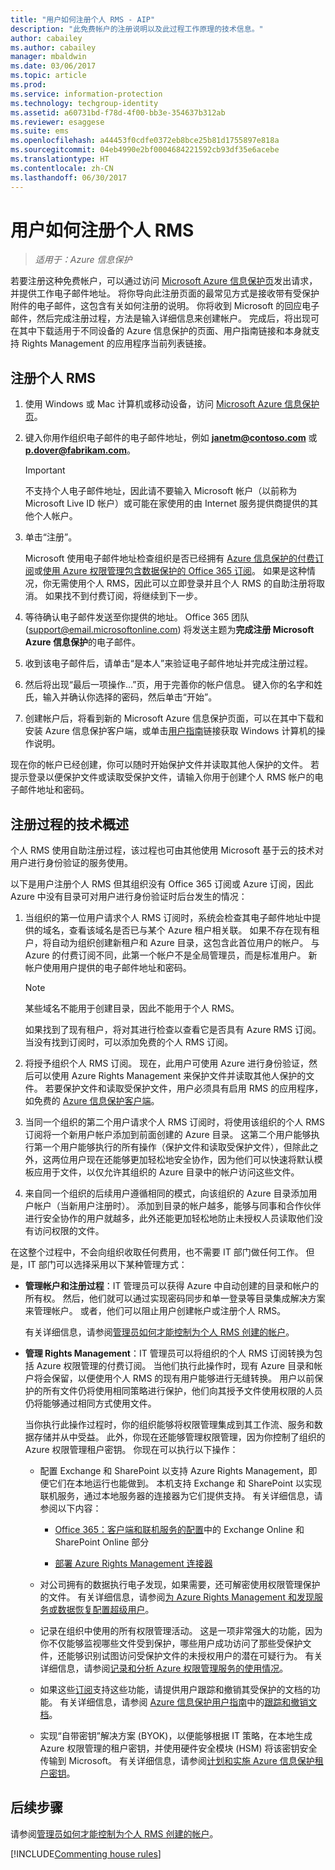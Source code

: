 ```yaml
---
title: "用户如何注册个人 RMS - AIP"
description: "此免费帐户的注册说明以及此过程工作原理的技术信息。"
author: cabailey
ms.author: cabailey
manager: mbaldwin
ms.date: 03/06/2017
ms.topic: article
ms.prod: 
ms.service: information-protection
ms.technology: techgroup-identity
ms.assetid: a60731bd-f78d-4f00-bb3e-354637b312ab
ms.reviewer: esaggese
ms.suite: ems
ms.openlocfilehash: a44453f0cdfe0372eb8bce25b81d1755897e818a
ms.sourcegitcommit: 04eb4990e2bf0004684221592cb93df35e6acebe
ms.translationtype: HT
ms.contentlocale: zh-CN
ms.lasthandoff: 06/30/2017
---
```

# <a name="how-users-sign-up-for-rms-for-individuals"></a>用户如何注册个人 RMS

>*适用于：Azure 信息保护*

若要注册这种免费帐户，可以通过访问 [Microsoft Azure 信息保护页](https://portal.office.com/signup?sku=rms&ru=https%3A%2F%2Fportal.azurerms.com%2F%23%2Fdownload)发出请求，并提供工作电子邮件地址。 将你导向此注册页面的最常见方式是接收带有受保护附件的电子邮件，这包含有关如何注册的说明。 你将收到 Microsoft 的回应电子邮件，然后完成注册过程，方法是输入详细信息来创建帐户。 完成后，将出现可在其中下载适用于不同设备的 Azure 信息保护的页面、用户指南链接和本身就支持 Rights Management 的应用程序当前列表链接。 

## <a name="to-sign-up-for-rms-for-individuals"></a>注册个人 RMS

1.  使用 Windows 或 Mac 计算机或移动设备，访问 [Microsoft Azure 信息保护页](https://portal.office.com/signup?sku=rms&ru=https%3A%2F%2Fportal.azurerms.com%2F%23%2Fdownload)。

2.  键入你用作组织电子邮件的电子邮件地址，例如 **janetm@contoso.com** 或 **p.dover@fabrikam.com**。

    > [!IMPORTANT]
    > 不支持个人电子邮件地址，因此请不要输入 Microsoft 帐户（以前称为 Microsoft Live ID 帐户）或可能在家使用的由 Internet 服务提供商提供的其他个人帐户。

3.  单击“注册”。

    Microsoft 使用电子邮件地址检查组织是否已经拥有 [Azure 信息保护的付费订阅](https://www.microsoft.com/cloud-platform/azure-information-protection-pricing)或[使用 Azure 权限管理包含数据保护的 Office 365 订阅](http://download.microsoft.com/download/E/C/F/ECF42E71-4EC0-48FF-AA00-577AC14D5B5C/Azure_Information_Protection_licensing_datasheet_EN-US.pdf)。 如果是这种情况，你无需使用个人 RMS，因此可以立即登录并且个人 RMS 的自助注册将取消。 如果找不到付费订阅，将继续到下一步。

4.  等待确认电子邮件发送至你提供的地址。 Office 365 团队 (support@email.microsoftonline.com) 将发送主题为**完成注册 Microsoft Azure 信息保护**的电子邮件。

5.  收到该电子邮件后，请单击“是本人”来验证电子邮件地址并完成注册过程。

6.  然后将出现“最后一项操作...”页，用于完善你的帐户信息。 键入你的名字和姓氏，输入并确认你选择的密码，然后单击“开始”。

7. 创建帐户后，将看到新的 Microsoft Azure 信息保护页面，可以在其中下载和安装 Azure 信息保护客户端，或单击[用户指南](../rms-client/client-user-guide.md)链接获取 Windows 计算机的操作说明。

现在你的帐户已经创建，你可以随时开始保护文件并读取其他人保护的文件。 若提示登录以便保护文件或读取受保护文件，请输入你用于创建个人 RMS 帐户的电子邮件地址和密码。

## <a name="technical-overview-of-the-sign-up-process"></a>注册过程的技术概述
个人 RMS 使用自助注册过程，该过程也可由其他使用 Microsoft 基于云的技术对用户进行身份验证的服务使用。

以下是用户注册个人 RMS 但其组织没有 Office 365 订阅或 Azure 订阅，因此 Azure 中没有目录可对用户进行身份验证时后台发生的情况：

1.  当组织的第一位用户请求个人 RMS 订阅时，系统会检查其电子邮件地址中提供的域名，查看该域名是否已与某个 Azure 租户相关联。 如果不存在现有租户，将自动为组织创建新租户和 Azure 目录，这包含此首位用户的帐户。 与 Azure 的付费订阅不同，此第一个帐户不是全局管理员，而是标准用户。 新帐户使用用户提供的电子邮件地址和密码。

    > [!NOTE]
    > 某些域名不能用于创建目录，因此不能用于个人 RMS。

    如果找到了现有租户，将对其进行检查以查看它是否具有 Azure RMS 订阅。 当没有找到订阅时，可以添加免费的个人 RMS 订阅。

2.  将授予组织个人 RMS 订阅。 现在，此用户可使用 Azure 进行身份验证，然后可以使用 Azure Rights Management 来保护文件并读取其他人保护的文件。 若要保护文件和读取受保护文件，用户必须具有启用 RMS 的应用程序，如免费的 [Azure 信息保护客户端](../rms-client/aip-client.md)。

3.  当同一个组织的第二个用户请求个人 RMS 订阅时，将使用该组织的个人 RMS 订阅将一个新用户帐户添加到前面创建的 Azure 目录。 这第二个用户能够执行第一个用户能够执行的所有操作（保护文件和读取受保护文件），但除此之外，这两位用户现在还能够更加轻松地安全协作，因为他们可以快速将默认模板应用于文件，以仅允许其组织的 Azure 目录中的帐户访问这些文件。

4.  来自同一个组织的后续用户遵循相同的模式，向该组织的 Azure 目录添加用户帐户（当新用户注册时）。 添加到目录的帐户越多，能够与同事和合作伙伴进行安全协作的用户就越多，此外还能更加轻松地防止未授权人员读取他们没有访问权限的文件。

在这整个过程中，不会向组织收取任何费用，也不需要 IT 部门做任何工作。 但是，IT 部门可以选择采用以下某种管理方式：

-   **管理帐户和注册过程**：IT 管理员可以获得 Azure 中自动创建的目录和帐户的所有权。 然后，他们就可以通过实现密码同步和单一登录等目录集成解决方案来管理帐户。 或者，他们可以阻止用户创建帐户或注册个人 RMS。

    有关详细信息，请参阅[管理员如何才能控制为个人 RMS 创建的帐户](rms-for-individuals-take-control.md)。

-   **管理 Rights Management**：IT 管理员可以将组织的个人 RMS 订阅转换为包括 Azure 权限管理的付费订阅。 当他们执行此操作时，现有 Azure 目录和帐户将会保留，以便使用个人 RMS 的现有用户能够进行无缝转换。 用户以前保护的所有文件仍将使用相同策略进行保护，他们向其授予文件使用权限的人员仍将能够通过相同方式使用文件。

    当你执行此操作过程时，你的组织能够将权限管理集成到其工作流、服务和数据存储并从中受益。 此外，你现在还能够管理权限管理，因为你控制了组织的 Azure 权限管理租户密钥。 你现在可以执行以下操作：

    -   配置 Exchange 和 SharePoint 以支持 Azure Rights Management，即便它们在本地运行也能做到。 本机支持 Exchange 和 SharePoint 以实现联机服务，通过本地服务器的连接器为它们提供支持。 有关详细信息，请参阅以下内容：

        -   [Office 365：客户端和联机服务的配置](../deploy-use/configure-office365.md)中的 Exchange Online 和 SharePoint Online 部分

        -   [部署 Azure Rights Management 连接器](../deploy-use/deploy-rms-connector.md)

    -   对公司拥有的数据执行电子发现，如果需要，还可解密使用权限管理保护的文件。 有关详细信息，请参阅[为 Azure Rights Management 和发现服务或数据恢复配置超级用户](../deploy-use/configure-super-users.md)。

    -   记录在组织中使用的所有权限管理活动。 这是一项非常强大的功能，因为你不仅能够监视哪些文件受到保护，哪些用户成功访问了那些受保护文件，还能够识别试图访问受保护文件的未授权用户的潜在可疑行为。 有关详细信息，请参阅[记录和分析 Azure 权限管理服务的使用情况](../deploy-use/log-analyze-usage.md)。

    -   如果这些[订阅](https://www.microsoft.com/cloud-platform/azure-information-protection-features)支持这些功能，请提供用户跟踪和撤销其受保护的文档的功能。 有关详细信息，请参阅 [Azure 信息保护用户指南](../rms-client/client-user-guide.md)中的[跟踪和撤销文档](../rms-client/client-track-revoke.md)。

    -   实现“自带密钥”解决方案 (BYOK)，以便能够根据 IT 策略，在本地生成 Azure 权限管理的租户密钥，并使用硬件安全模块 (HSM) 将该密钥安全传输到 Microsoft。 有关详细信息，请参阅[计划和实施 Azure 信息保护租户密钥](../plan-design/plan-implement-tenant-key.md)。


## <a name="next-steps"></a>后续步骤
请参阅[管理员如何才能控制为个人 RMS 创建的帐户](rms-for-individuals-take-control.md)。

[!INCLUDE[Commenting house rules](../includes/houserules.md)]